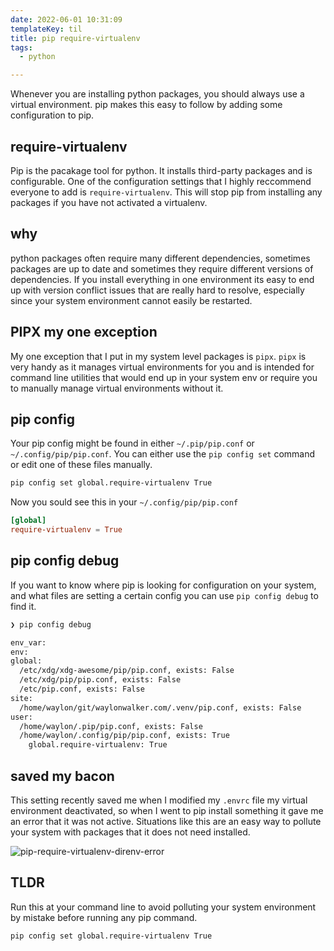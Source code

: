 ```yaml
---
date: 2022-06-01 10:31:09
templateKey: til
title: pip require-virtualenv
tags:
  - python

---
```


Whenever you are installing python packages, you should always use a virtual
environment.  pip makes this easy to follow by adding some configuration to
pip.

## require-virtualenv

Pip is the pacakage tool for python.  It installs third-party packages and is
configurable.  One of the configuration settings that I highly reccommend
everyone to add is `require-virtualenv`.  This will stop pip from installing
any packages if you have not activated a virtualenv.

## why

python packages often require many different dependencies, sometimes packages
are up to date and sometimes they require different versions of dependencies.
If you install everything in one environment its easy to end up with version
conflict issues that are really hard to resolve, especially since your system
environment cannot easily be restarted.

## PIPX my one exception

My one exception that I put in my system level packages is `pipx`.  `pipx` is
very handy as it manages virtual environments for you and is intended for
command line utilities that would end up in your system env or require you to
manually manage virtual environments without it.

## pip config

Your pip config might be found in either `~/.pip/pip.conf` or
`~/.config/pip/pip.conf`.  You can either use the `pip config set` command or
edit one of these files manually.

```bash
pip config set global.require-virtualenv True
```

Now you sould see this in your `~/.config/pip/pip.conf`

``` toml
[global]
require-virtualenv = True
```

## pip config debug

If you want to know where pip is looking for configuration on your system, and
what files are setting a certain config you can use `pip config debug` to find
it.

``` bash
❯ pip config debug

env_var:
env:
global:
  /etc/xdg/xdg-awesome/pip/pip.conf, exists: False
  /etc/xdg/pip/pip.conf, exists: False
  /etc/pip.conf, exists: False
site:
  /home/waylon/git/waylonwalker.com/.venv/pip.conf, exists: False
user:
  /home/waylon/.pip/pip.conf, exists: False
  /home/waylon/.config/pip/pip.conf, exists: True
    global.require-virtualenv: True
```

## saved my bacon

This setting recently saved me when I modified my `.envrc` file my virtual
environment deactivated, so when I went to pip install something it gave me an
error that it was not active.  Situations like this are an easy way to pollute
your system with packages that it does not need installed.

![pip-require-virtualenv-direnv-error](https://screenshots.waylonwalker.com/pip-require-virtualenv-direnv-error.webp)

## TLDR

Run this at your command line to avoid polluting your system environment by
mistake before running any pip command.

```bash
pip config set global.require-virtualenv True
```
